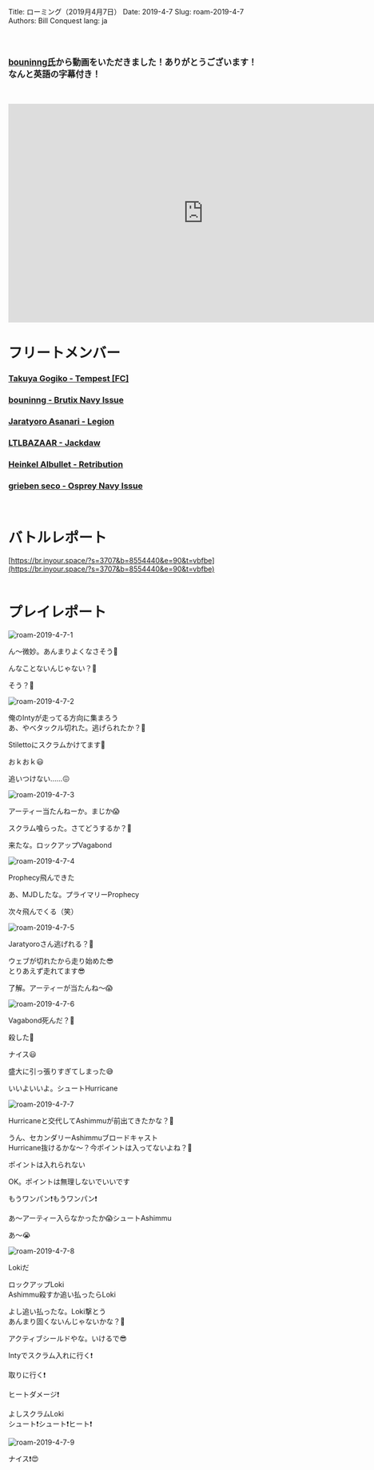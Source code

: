Title: ローミング（2019月4月7日）
Date: 2019-4-7
Slug: roam-2019-4-7
Authors: Bill Conquest
lang: ja

<br /><br />

<b style="font-size: 120%">[bouninng氏](https://zkillboard.com/character/508340745/)から動画をいただきました！ありがとうございます！なんと英語の字幕付き！</b>

<br />

<br />
<iframe width="780" height="438" src="https://www.youtube.com/embed/7S5j2UvJ6nw" frameborder="0" allow="accelerometer; autoplay; encrypted-media; gyroscope; picture-in-picture" allowfullscreen></iframe>

# フリートメンバー
### [Takuya Gogiko - Tempest [FC]](https://zkillboard.com/character/95235307/)
### [bouninng - Brutix Navy Issue](https://zkillboard.com/character/508340745/)
### [Jaratyoro Asanari - Legion](https://zkillboard.com/character/91871768/)
### [LTLBAZAAR - Jackdaw](https://zkillboard.com/character/91546798/)
### [Heinkel Albullet - Retribution](https://zkillboard.com/character/96404350/)
### [grieben seco - Osprey Navy Issue](https://zkillboard.com/character/96069434/)
<br />

# バトルレポート
[https://br.inyour.space/?s=3707&b=8554440&e=90&t=vbfbe](https://br.inyour.space/?s=3707&b=8554440&e=90&t=vbfbe)
<br /><br />

# プレイレポート

![roam-2019-4-7-1]({static}/images/roam-2019-4-7/roam-2019-4-7-1.jpg)

<p class="left bouninng">ん〜微妙。あんまりよくなさそう🧐</p>
<p class="left Takuya-Gogiko">んなことないんじゃない？🤔</p>
<p class="left bouninng">そう？🤔</p>

![roam-2019-4-7-2]({static}/images/roam-2019-4-7/roam-2019-4-7-2.jpg)

<p class="left Takuya-Gogiko">俺のIntyが走ってる方向に集まろう<br />あ、やべタックル切れた。逃げられたか？🤔</p>
<p class="right LTLBAZAAR">Stilettoにスクラムかけてます😤</p>

<p class="left Takuya-Gogiko">おｋおｋ😃</p>
<p class="left bouninng">追いつけない……😖</p>

![roam-2019-4-7-3]({static}/images/roam-2019-4-7/roam-2019-4-7-3.jpg)

<p class="left Takuya-Gogiko">アーティー当たんねーか。まじか😱</p>
<p class="right LTLBAZAAR">スクラム喰らった。さてどうするか？🤔</p>
<p class="left Takuya-Gogiko">来たな。ロックアップVagabond</p>

![roam-2019-4-7-4]({static}/images/roam-2019-4-7/roam-2019-4-7-4.jpg)

<p class="left bouninng">Prophecy飛んできた</p>
<p class="left Takuya-Gogiko">あ、MJDしたな。プライマリーProphecy</p>
<p class="right Jaratyoro-Asanari">次々飛んでくる（笑）</p>


![roam-2019-4-7-5]({static}/images/roam-2019-4-7/roam-2019-4-7-5.jpg)

<p class="left bouninng">Jaratyoroさん逃げれる？🤔</p>
<p class="right Jaratyoro-Asanari">ウェブが切れたから走り始めた😎<br />とりあえず走れてます😎</p>
<p class="left Takuya-Gogiko">了解。アーティーが当たんね〜😱</p>

![roam-2019-4-7-6]({static}/images/roam-2019-4-7/roam-2019-4-7-6.jpg)

<p class="left Takuya-Gogiko">Vagabond死んだ？🤔</p>
<p class="left bouninng">殺した😤</p>
<p class="left Takuya-Gogiko">ナイス😃</p>
<p class="right Jaratyoro-Asanari">盛大に引っ張りすぎてしまった😅</p>
<p class="left Takuya-Gogiko">いいよいいよ。シュートHurricane</p>

![roam-2019-4-7-7]({static}/images/roam-2019-4-7/roam-2019-4-7-7.jpg)

<p class="right Jaratyoro-Asanari">Hurricaneと交代してAshimmuが前出てきたかな？🤔</p>
<p class="left Takuya-Gogiko">うん、セカンダリーAshimmuブロードキャスト<br />Hurricane抜けるかな〜？今ポイントは入ってないよね？🤔</p>
<p class="right Heinkel-Albullet">ポイントは入れられない</p>
<p class="left Takuya-Gogiko">OK。ポイントは無理しないでいいです</p>
<p class="left bouninng">もうワンパン❗️もうワンパン❗️</p>

<p class="left Takuya-Gogiko">あ〜アーティー入らなかったか😱シュートAshimmu</p>
<p class="left bouninng">あ〜😭</p>

![roam-2019-4-7-8]({static}/images/roam-2019-4-7/roam-2019-4-7-8.jpg)

<p class="right Heinkel-Albullet">Lokiだ</p>
<p class="left Takuya-Gogiko">ロックアップLoki<br />Ashimmu殺すか追い払ったらLoki</p>
<p class="left Takuya-Gogiko">よし追い払ったな。Loki撃とう<br />あんまり固くないんじゃないかな？🤔</p>
<p class="right Jaratyoro-Asanari">アクティブシールドやな。いけるで😎</p>
<p class="left Takuya-Gogiko">Intyでスクラム入れに行く️️❗️</p>
<p class="right Heinkel-Albullet">取りに行く❗️</p>
<p class="left bouninng">ヒートダメージ❗️</p>
<p class="left Takuya-Gogiko">よしスクラムLoki<br />シュート❗️シュート❗️ヒート❗️</p>

![roam-2019-4-7-9]({static}/images/roam-2019-4-7/roam-2019-4-7-9.jpg)

<p class="left Takuya-Gogiko">ナイス❗️😍</p>
